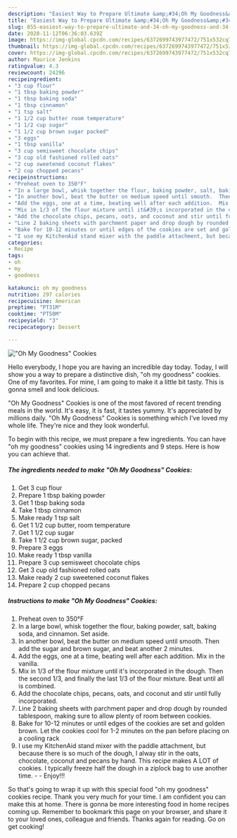 ```yaml
---
description: "Easiest Way to Prepare Ultimate &amp;#34;Oh My Goodness&amp;#34; Cookies"
title: "Easiest Way to Prepare Ultimate &amp;#34;Oh My Goodness&amp;#34; Cookies"
slug: 855-easiest-way-to-prepare-ultimate-and-34-oh-my-goodness-and-34-cookies
date: 2020-11-12T06:36:03.639Z
image: https://img-global.cpcdn.com/recipes/6372699743977472/751x532cq70/oh-my-goodness-cookies-recipe-main-photo.jpg
thumbnail: https://img-global.cpcdn.com/recipes/6372699743977472/751x532cq70/oh-my-goodness-cookies-recipe-main-photo.jpg
cover: https://img-global.cpcdn.com/recipes/6372699743977472/751x532cq70/oh-my-goodness-cookies-recipe-main-photo.jpg
author: Maurice Jenkins
ratingvalue: 4.3
reviewcount: 24296
recipeingredient:
- "3 cup flour"
- "1 tbsp baking powder"
- "1 tbsp baking soda"
- "1 tbsp cinnamon"
- "1 tsp salt"
- "1 1/2 cup butter room temperature"
- "1 1/2 cup sugar"
- "1 1/2 cup brown sugar packed"
- "3 eggs"
- "1 tbsp vanilla"
- "3 cup semisweet chocolate chips"
- "3 cup old fashioned rolled oats"
- "2 cup sweetened coconut flakes"
- "2 cup chopped pecans"
recipeinstructions:
- "Preheat oven to 350°F"
- "In a large bowl, whisk together the flour, baking powder, salt, baking soda, and cinnamon.  Set aside."
- "In another bowl, beat the butter on medium speed until smooth.  Then add the sugar and brown sugar, and beat another 2 minutes."
- "Add the eggs, one at a time, beating well after each addition.  Mix in the vanilla."
- "Mix in 1/3 of the flour mixture until it&#39;s incorporated in the dough.  Then the second 1/3, and finally the last 1/3 of the flour mixture.  Beat until all is combined."
- "Add the chocolate chips, pecans, oats, and coconut and stir until fully incorporated."
- "Line 2 baking sheets with parchment paper and drop dough by rounded tablespoon, making sure to allow plenty of room between cookies."
- "Bake for 10-12 minutes or until edges of the cookies are set and golden brown.  Let the cookies cool for 1-2 minutes on the pan before placing on a cooling rack"
- "I use my KitchenAid stand mixer with the paddle attachment, but because there is so much of the dough, I alway stir in the oats, chocolate, coconut and pecans by hand.  This recipe makes A LOT of cookies.  I typically freeze half the dough in a ziplock bag to use another time.  Enjoy!!!"
categories:
- Recipe
tags:
- oh
- my
- goodness

katakunci: oh my goodness 
nutrition: 297 calories
recipecuisine: American
preptime: "PT31M"
cooktime: "PT50M"
recipeyield: "3"
recipecategory: Dessert

---
```



![&#34;Oh My Goodness&#34; Cookies](https://img-global.cpcdn.com/recipes/6372699743977472/751x532cq70/oh-my-goodness-cookies-recipe-main-photo.jpg)

Hello everybody, I hope you are having an incredible day today. Today, I will show you a way to prepare a distinctive dish, &#34;oh my goodness&#34; cookies. One of my favorites. For mine, I am going to make it a little bit tasty. This is gonna smell and look delicious.

&#34;Oh My Goodness&#34; Cookies is one of the most favored of recent trending meals in the world. It's easy, it is fast, it tastes yummy. It's appreciated by millions daily. &#34;Oh My Goodness&#34; Cookies is something which I've loved my whole life. They're nice and they look wonderful.




To begin with this recipe, we must prepare a few ingredients. You can have &#34;oh my goodness&#34; cookies using 14 ingredients and 9 steps. Here is how you can achieve that.

<!--inarticleads1-->

##### The ingredients needed to make &#34;Oh My Goodness&#34; Cookies:

1. Get 3 cup flour
1. Prepare 1 tbsp baking powder
1. Get 1 tbsp baking soda
1. Take 1 tbsp cinnamon
1. Make ready 1 tsp salt
1. Get 1 1/2 cup butter, room temperature
1. Get 1 1/2 cup sugar
1. Take 1 1/2 cup brown sugar, packed
1. Prepare 3 eggs
1. Make ready 1 tbsp vanilla
1. Prepare 3 cup semisweet chocolate chips
1. Get 3 cup old fashioned rolled oats
1. Make ready 2 cup sweetened coconut flakes
1. Prepare 2 cup chopped pecans




<!--inarticleads2-->

##### Instructions to make &#34;Oh My Goodness&#34; Cookies:

1. Preheat oven to 350°F
1. In a large bowl, whisk together the flour, baking powder, salt, baking soda, and cinnamon.  Set aside.
1. In another bowl, beat the butter on medium speed until smooth.  Then add the sugar and brown sugar, and beat another 2 minutes.
1. Add the eggs, one at a time, beating well after each addition.  Mix in the vanilla.
1. Mix in 1/3 of the flour mixture until it&#39;s incorporated in the dough.  Then the second 1/3, and finally the last 1/3 of the flour mixture.  Beat until all is combined.
1. Add the chocolate chips, pecans, oats, and coconut and stir until fully incorporated.
1. Line 2 baking sheets with parchment paper and drop dough by rounded tablespoon, making sure to allow plenty of room between cookies.
1. Bake for 10-12 minutes or until edges of the cookies are set and golden brown.  Let the cookies cool for 1-2 minutes on the pan before placing on a cooling rack
1. I use my KitchenAid stand mixer with the paddle attachment, but because there is so much of the dough, I alway stir in the oats, chocolate, coconut and pecans by hand.  This recipe makes A LOT of cookies.  I typically freeze half the dough in a ziplock bag to use another time. -  - Enjoy!!!




So that's going to wrap it up with this special food &#34;oh my goodness&#34; cookies recipe. Thank you very much for your time. I am confident you can make this at home. There is gonna be more interesting food in home recipes coming up. Remember to bookmark this page on your browser, and share it to your loved ones, colleague and friends. Thanks again for reading. Go on get cooking!

